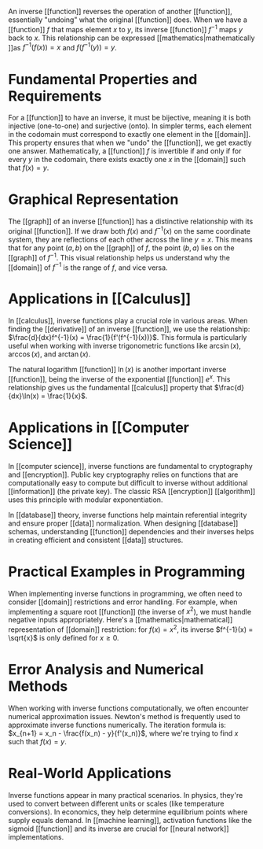 An inverse [[function]] reverses the operation of another [[function]], essentially "undoing" what the original [[function]] does. When we have a [[function]] $f$ that maps element $x$ to $y$, its inverse [[function]] $f^{-1}$ maps $y$ back to $x$. This relationship can be expressed [[mathematics|mathematically ]]as $f^{-1}(f(x)) = x$ and $f(f^{-1}(y)) = y$.

# Fundamental Properties and Requirements

For a [[function]] to have an inverse, it must be bijective, meaning it is both injective (one-to-one) and surjective (onto). In simpler terms, each element in the codomain must correspond to exactly one element in the [[domain]]. This property ensures that when we "undo" the [[function]], we get exactly one answer. Mathematically, a [[function]] $f$ is invertible if and only if for every $y$ in the codomain, there exists exactly one $x$ in the [[domain]] such that $f(x) = y$.

# Graphical Representation

The [[graph]] of an inverse [[function]] has a distinctive relationship with its original [[function]]. If we draw both $f(x)$ and $f^{-1}(x)$ on the same coordinate system, they are reflections of each other across the line $y = x$. This means that for any point $(a,b)$ on the [[graph]] of $f$, the point $(b,a)$ lies on the [[graph]] of $f^{-1}$. This visual relationship helps us understand why the [[domain]] of $f^{-1}$ is the range of $f$, and vice versa.

# Applications in [[Calculus]]

In [[calculus]], inverse functions play a crucial role in various areas. When finding the [[derivative]] of an inverse [[function]], we use the relationship: $\frac{d}{dx}f^{-1}(x) = \frac{1}{f'(f^{-1}(x))}$. This formula is particularly useful when working with inverse trigonometric functions like $\arcsin(x)$, $\arccos(x)$, and $\arctan(x)$.

The natural logarithm [[function]] $\ln(x)$ is another important inverse [[function]], being the inverse of the exponential [[function]] $e^x$. This relationship gives us the fundamental [[calculus]] property that $\frac{d}{dx}\ln(x) = \frac{1}{x}$.

# Applications in [[Computer Science]]

In [[computer science]], inverse functions are fundamental to cryptography and [[encryption]]. Public key cryptography relies on functions that are computationally easy to compute but difficult to inverse without additional [[information]] (the private key). The classic RSA [[encryption]] [[algorithm]] uses this principle with modular exponentiation.

In [[database]] theory, inverse functions help maintain referential integrity and ensure proper [[data]] normalization. When designing [[database]] schemas, understanding [[function]] dependencies and their inverses helps in creating efficient and consistent [[data]] structures.

# Practical Examples in Programming

When implementing inverse functions in programming, we often need to consider [[domain]] restrictions and error handling. For example, when implementing a square root [[function]] (the inverse of $x^2$), we must handle negative inputs appropriately. Here's a [[mathematics|mathematical]] representation of [[domain]] restriction: for $f(x) = x^2$, its inverse $f^{-1}(x) = \sqrt{x}$ is only defined for $x \geq 0$.

# Error Analysis and Numerical Methods

When working with inverse functions computationally, we often encounter numerical approximation issues. Newton's method is frequently used to approximate inverse functions numerically. The iteration formula is: $x_{n+1} = x_n - \frac{f(x_n) - y}{f'(x_n)}$, where we're trying to find $x$ such that $f(x) = y$.

# Real-World Applications

Inverse functions appear in many practical scenarios. In physics, they're used to convert between different units or scales (like temperature conversions). In economics, they help determine equilibrium points where supply equals demand. In [[machine learning]], activation functions like the sigmoid [[function]] and its inverse are crucial for [[neural network]] implementations.